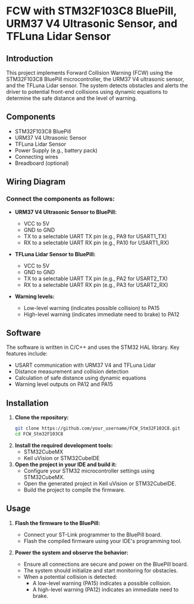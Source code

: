 # FCW with STM32F103C8 BluePill, URM37 V4 Ultrasonic Sensor, and TFLuna Lidar Sensor

## Introduction
This project implements Forward Collision Warning (FCW) using the STM32F103C8 BluePill microcontroller, the URM37 V4 ultrasonic sensor, and the TFLuna Lidar sensor. The system detects obstacles and alerts the driver to potential front-end collisions using dynamic equations to determine the safe distance and the level of warning.

## Components
- STM32F103C8 BluePill
- URM37 V4 Ultrasonic Sensor
- TFLuna Lidar Sensor
- Power Supply (e.g., battery pack)
- Connecting wires
- Breadboard (optional)

## Wiring Diagram

### Connect the components as follows:
- **URM37 V4 Ultrasonic Sensor to BluePill:**
  - VCC to 5V
  - GND to GND
  - TX to a selectable UART TX pin (e.g., PA9 for USART1_TX)
  - RX to a selectable UART RX pin (e.g., PA10 for USART1_RX)
  
- **TFLuna Lidar Sensor to BluePill:**
  - VCC to 5V
  - GND to GND
  - TX to a selectable UART TX pin (e.g., PA2 for USART2_TX)
  - RX to a selectable UART RX pin (e.g., PA3 for USART2_RX)
  
- **Warning levels:**
  - Low-level warning (indicates possible collision) to PA15
  - High-level warning (indicates immediate need to brake) to PA12

## Software
The software is written in C/C++ and uses the STM32 HAL library. Key features include:
- USART communication with URM37 V4 and TFLuna Lidar
- Distance measurement and collision detection
- Calculation of safe distance using dynamic equations
- Warning level outputs on PA12 and PA15

## Installation
1. **Clone the repository:**
   ```bash
   git clone https://github.com/your_username/FCW_Stm32F103C8.git
   cd FCW_Stm32F103C8
2. **Install the required development tools:**
   - STM32CubeMX
   - Keil uVision or STM32CubeIDE
3. **Open the project in your IDE and build it:**
   - Configure your STM32 microcontroller settings using STM32CubeMX.
   - Open the generated project in Keil uVision or STM32CubeIDE.
   - Build the project to compile the firmware.

## Usage
1. **Flash the firmware to the BluePill:**
   - Connect your ST-Link programmer to the BluePill board.
   - Flash the compiled firmware using your IDE's programming tool.

2. **Power the system and observe the behavior:**
   - Ensure all connections are secure and power on the BluePill board.
   - The system should initialize and start monitoring for obstacles.
   - When a potential collision is detected:
     - A low-level warning (PA15) indicates a possible collision.
     - A high-level warning (PA12) indicates an immediate need to brake.
